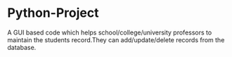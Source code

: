 # Python-Project
A GUI based code which helps school/college/university professors to maintain the students record.They can add/update/delete records from the database.

